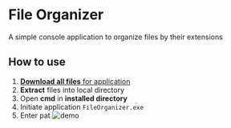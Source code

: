# File Organizer

A simple console application to organize files by their extensions

## How to use
1. [**Download all files** for application](https://github.com/sean1832/Organizer/tree/master/FileOrganizer/deploy)
2. **Extract** files into local directory
3. Open **cmd** in **installed directory**
4. Initiate application `FileOrganizer.exe`
5. Enter pat
![demo](pictures/open_cmd.gif)

<!--stackedit_data:
eyJoaXN0b3J5IjpbMTY1MDY4OTcxNSwxMDg2NjQwODI1LDE2OD
M3NDk3MjcsNTQ2NzU5NjUwLC05OTU4MTQ2OTcsMTE4OTQ5NzQ4
M119
-->